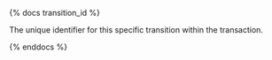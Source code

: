 {% docs transition_id %}

The unique identifier for this specific transition within the transaction.

{% enddocs %}